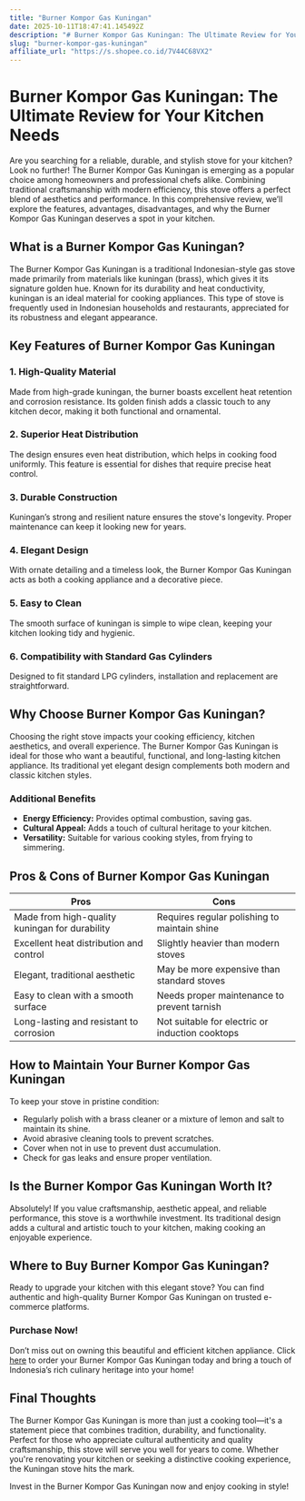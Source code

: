 ```yaml
---
title: "Burner Kompor Gas Kuningan"
date: 2025-10-11T18:47:41.145492Z
description: "# Burner Kompor Gas Kuningan: The Ultimate Review for Your Kitchen Needs..."
slug: "burner-kompor-gas-kuningan"
affiliate_url: "https://s.shopee.co.id/7V44C68VX2"
---
```

# Burner Kompor Gas Kuningan: The Ultimate Review for Your Kitchen Needs

Are you searching for a reliable, durable, and stylish stove for your kitchen? Look no further! The Burner Kompor Gas Kuningan is emerging as a popular choice among homeowners and professional chefs alike. Combining traditional craftsmanship with modern efficiency, this stove offers a perfect blend of aesthetics and performance. In this comprehensive review, we’ll explore the features, advantages, disadvantages, and why the Burner Kompor Gas Kuningan deserves a spot in your kitchen.

## What is a Burner Kompor Gas Kuningan?

The Burner Kompor Gas Kuningan is a traditional Indonesian-style gas stove made primarily from materials like kuningan (brass), which gives it its signature golden hue. Known for its durability and heat conductivity, kuningan is an ideal material for cooking appliances. This type of stove is frequently used in Indonesian households and restaurants, appreciated for its robustness and elegant appearance.

## Key Features of Burner Kompor Gas Kuningan

### 1. High-Quality Material
Made from high-grade kuningan, the burner boasts excellent heat retention and corrosion resistance. Its golden finish adds a classic touch to any kitchen decor, making it both functional and ornamental.

### 2. Superior Heat Distribution
The design ensures even heat distribution, which helps in cooking food uniformly. This feature is essential for dishes that require precise heat control.

### 3. Durable Construction
Kuningan’s strong and resilient nature ensures the stove's longevity. Proper maintenance can keep it looking new for years.

### 4. Elegant Design
With ornate detailing and a timeless look, the Burner Kompor Gas Kuningan acts as both a cooking appliance and a decorative piece.

### 5. Easy to Clean
The smooth surface of kuningan is simple to wipe clean, keeping your kitchen looking tidy and hygienic.

### 6. Compatibility with Standard Gas Cylinders
Designed to fit standard LPG cylinders, installation and replacement are straightforward.

## Why Choose Burner Kompor Gas Kuningan?

Choosing the right stove impacts your cooking efficiency, kitchen aesthetics, and overall experience. The Burner Kompor Gas Kuningan is ideal for those who want a beautiful, functional, and long-lasting kitchen appliance. Its traditional yet elegant design complements both modern and classic kitchen styles.

### Additional Benefits
- **Energy Efficiency:** Provides optimal combustion, saving gas.
- **Cultural Appeal:** Adds a touch of cultural heritage to your kitchen.
- **Versatility:** Suitable for various cooking styles, from frying to simmering.

## Pros & Cons of Burner Kompor Gas Kuningan

| Pros                                               | Cons                                               |
|----------------------------------------------------|---------------------------------------------------|
| Made from high-quality kuningan for durability   | Requires regular polishing to maintain shine   |
| Excellent heat distribution and control          | Slightly heavier than modern stoves             |
| Elegant, traditional aesthetic                   | May be more expensive than standard stoves     |
| Easy to clean with a smooth surface               | Needs proper maintenance to prevent tarnish   |
| Long-lasting and resistant to corrosion          | Not suitable for electric or induction cooktops |

## How to Maintain Your Burner Kompor Gas Kuningan

To keep your stove in pristine condition:
- Regularly polish with a brass cleaner or a mixture of lemon and salt to maintain its shine.
- Avoid abrasive cleaning tools to prevent scratches.
- Cover when not in use to prevent dust accumulation.
- Check for gas leaks and ensure proper ventilation.

## Is the Burner Kompor Gas Kuningan Worth It?

Absolutely! If you value craftsmanship, aesthetic appeal, and reliable performance, this stove is a worthwhile investment. Its traditional design adds a cultural and artistic touch to your kitchen, making cooking an enjoyable experience.

## Where to Buy Burner Kompor Gas Kuningan?

Ready to upgrade your kitchen with this elegant stove? You can find authentic and high-quality Burner Kompor Gas Kuningan on trusted e-commerce platforms.

### Purchase Now!

Don’t miss out on owning this beautiful and efficient kitchen appliance. Click [here](https://s.shopee.co.id/7V44C68VX2) to order your Burner Kompor Gas Kuningan today and bring a touch of Indonesia’s rich culinary heritage into your home!

## Final Thoughts

The Burner Kompor Gas Kuningan is more than just a cooking tool—it's a statement piece that combines tradition, durability, and functionality. Perfect for those who appreciate cultural authenticity and quality craftsmanship, this stove will serve you well for years to come. Whether you're renovating your kitchen or seeking a distinctive cooking experience, the Kuningan stove hits the mark.

Invest in the Burner Kompor Gas Kuningan now and enjoy cooking in style!